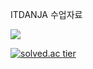 
ITDANJA 수업자료 

<img src="https://capsule-render.vercel.app/api?type=waving&color=auto&height=300&section=header&text=ITDANJA &fontSize=90" />

[![solved.ac tier](http://mazassumnida.wtf/api/v2/generate_badge?boj={itdanja})](https://solved.ac/{itdanja})
